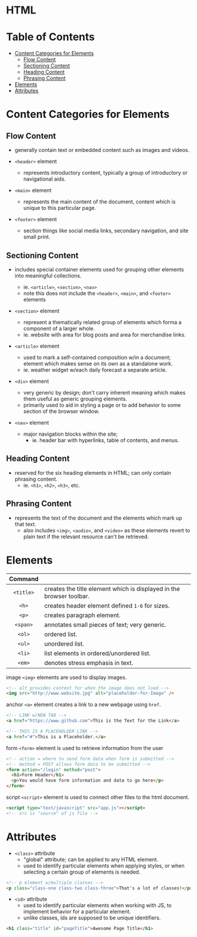 # HTML <!-- omit in toc -->

# Table of Contents <!-- omit in toc -->

- [Content Categories for Elements](#content-categories-for-elements)
  - [Flow Content](#flow-content)
  - [Sectioning Content](#sectioning-content)
  - [Heading Content](#heading-content)
  - [Phrasing Content](#phrasing-content)
- [Elements](#elements)
- [Attributes](#attributes)

# Content Categories for Elements

## Flow Content

- generally contain text or embedded content such as images and videos.

- `<header>` element
  - represents introductory content, typically a group of introductory or navigational aids.
- `<main>` element
  - represents the main content of the document, content which is unique to this particular page.
- `<footer>` element
  - section things like social media links, secondary navigation, and site small print.

## Sectioning Content

- includes special container elements used for grouping other elements into meaningful collections.

  - ie. `<article>`, `<section>`, `<nav>`
  - note this does not include the `<header>`, `<main>`, and `<footer>` elements

- `<section>` element
  - represent a thematically related group of elements which forma a component of a larger whole.
  - ie. website with area for blog posts and area for merchandise links.
- `<article>` element
  - used to mark a self-contained composition w/in a document; element which makes sense on its own as a standalone work.
  - ie. weather widget w/each daily forecast a separate article.
- `<div>` element
  - very generic by design; don't carry inherent meaning which makes them useful as generic grouping elements.
  - primarily used to aid in styling a page or to add behavior to some section of the browser window.
- `<nav>` element
  - major navigation blocks within the site;
    - ie. header bar with hyperlinks, table of contents, and menus.

## Heading Content

- reserved for the six heading elements in HTML; can only contain phrasing content.
  - ie. `<h1>`, `<h2>`, `<h3>`, etc.

## Phrasing Content

- represents the text of the document and the elements which mark up that text.
  - also includes `<img>`, `<audio>`, and `<video>` as these elements revert to plain text if the relevant resource can't be retrieved.

# Elements

|  Command  |                                                                      |
| :-------: | -------------------------------------------------------------------- |
| `<title>` | creates the title element which is displayed in the browser toolbar. |
|   `<h>`   | creates header element defined `1-6` for sizes.                      |
|   `<p>`   | creates paragraph element.                                           |
| `<span>`  | annotates small pieces of text; very generic.                        |
|  `<ol>`   | ordered list.                                                        |
|  `<ul>`   | unordered list.                                                      |
|  `<li>`   | list elements in ordered/unordered list.                             |
|  `<em>`   | denotes stress emphasis in text.                                     |

image `<img>` elements are used to display images.

```html
<!-- alt provides context for when the image does not load -->
<img src="http://www.website.jpg" alt="placeholder-for-Image" />
```

anchor `<a>` element creates a link to a new webpage using `href`.

```html
<!-- LINK w/NEW TAB -->
<a href="https://www.github.com">This is the Text for the Link</a>

<!-- THIS IS A PLACEHOLDER LINK -->
<a href="#">This is a Placeholder.</a>
```

form `<form>` element is used to retrieve information from the user

```html
<!-- action = where to send form data when form is submitted -->
<!-- method = POST allows form data to be submitted -->
<form action="/login" method="post">
  <h1>Form Header</h1>
  <p>You would have form information and data to go here</p>
</form>
```

script `<script>` element is used to connect other files to the html document.

```html
<script type="text/javascript" src="app.js"></script>
<!-- src is "source" of js file -->
```

# Attributes

- `<class>` attribute
  - "global" attribute; can be applied to any HTML element.
  - used to identify particular elements when applying styles, or when selecting a certain group of elements is needed.

```html
<!-- p element w/multiple classes -->
<p class="class-one class-two class-three">That's a lot of classes!</p>
```

- `<id>` attribute
  - used to identify particular elements when working with JS, to implement behavior for a particular element.
  - unlike classes, ids are supposed to be unique identifiers.

```html
<h1 class="title" id="pageTitle">Awesome Page Title</h1>
```
